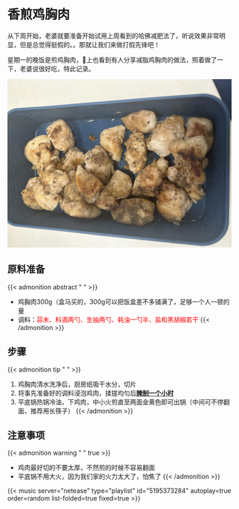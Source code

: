 # 香煎鸡胸肉


从下周开始，老婆就要准备开始试用上周看到的哈佛减肥法了，听说效果非常明显，但是总觉得挺假的。。那就让我们来做打假先锋吧！

星期一的晚饭是煎鸡胸肉，🍠上也看到有人分享减脂鸡胸肉的做法，照着做了一下，老婆说很好吃，特此记录。

<!--more-->

!["香煎鸡胸肉"](./jixiongrou.jpeg "香煎鸡胸肉")

## 原料准备
{{< admonition abstract " " >}}
- 鸡胸肉300g（盒马买的，300g可以把饭盒差不多铺满了，足够一个人一顿的量
- 调料：<font color="red">蒜末、料酒两勺、生抽两勺、耗油一勺半、盐和黑胡椒若干</font>
{{< /admonition >}}

## 步骤
{{< admonition tip " " >}}
1. 鸡胸肉清水洗净后，厨房纸吸干水分，切片
2. 将事先准备好的调料浸泡鸡肉，揉搓均匀后<u>**腌制一个小时**</u>
3. 平底锅热锅冷油，下鸡肉，中小火煎直至两面金黄色即可出锅（中间可不停翻面，推荐用长筷子）
{{< /admonition >}}

## 注意事项
{{< admonition warning " " true >}}
- 鸡肉最好切的不要太厚，不然煎的时候不容易翻面
- 平底锅不用大火，因为我们家的火力太大了，怕焦了
{{< /admonition >}}


{{< music server="netease" type="playlist" id="5195373284" autoplay=true order=random list-folded=true fixed=true >}}
